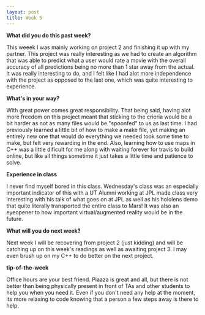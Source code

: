 ```yaml
---
layout: post
title: Week 5
---
```


**What did you do this past week?**


This weeek I was mainly working on project 2 and finishing it up with my partner. This project was really interesting as we had to
create an algorithm that was able to predict what a user would rate a movie with the overall accuracy of all predictions being no more than
1 star away from the actual. It was really interesting to do, and I felt like I had alot more independence with the project as opposed to
the last one, which was quite interesting to experience.

**What's in your way?**


With great power comes great responsibility. That being said, having alot more freedom on this project meant that sticking to the crieria
would be a bit harder as not as many files would be "spoonfed" to us as last time. I had previously learned a little bit of how to make
a make file, yet making an entirely new one that would do everything we needed took some time to make, but felt very rewarding in the end.
Also, learning how to use maps in C++ was a little dificult for me along with waiting forever for travis to build online, but like all things
sometime it just takes a little time and patience to solve.


**Experience in class**


I never find myself bored in this class. Wednesday's class was an especially important indicator of this with a UT Alumni working at JPL
made class very interesting with his talk of what goes on at JPL as well as his hololens demo that quite literally transported the entire
class to Mars! It was also an eyeopener to how important virtual/augmented reality would be in the future.

**What will you do next week?**


Next week I will be recovering from project 2 (just kidding) and will be catching up on this week's readings as well as awaiting project 3.
I may even brush up on my C++ to do better on the next project.

**tip-of-the-week**


Office hours are your best friend. Piaaza is great and all, but there is not better than being physically present in front of TAs and other
students to help you when you need it. Even if you don't need any help at the moment, its more relaxing to code knowing that a person a few steps
away is there to help.